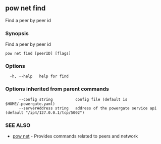 ## pow net find

Find a peer by peer id

### Synopsis

Find a peer by peer id

```
pow net find [peerID] [flags]
```

### Options

```
  -h, --help   help for find
```

### Options inherited from parent commands

```
      --config string          config file (default is $HOME/.powergate.yaml)
      --serverAddress string   address of the powergate service api (default "/ip4/127.0.0.1/tcp/5002")
```

### SEE ALSO

* [pow net](pow_net.md)	 - Provides commands related to peers and network

